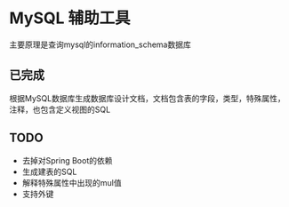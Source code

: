 # MySQL 辅助工具
主要原理是查询mysql的information_schema数据库
## 已完成
根据MySQL数据库生成数据库设计文档，文档包含表的字段，类型，特殊属性，注释，也包含定义视图的SQL
## TODO
- 去掉对Spring Boot的依赖
- 生成建表的SQL
- 解释特殊属性中出现的mul值
- 支持外键
